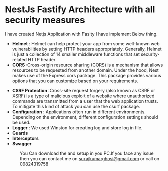 # NestJs Fastify Architecture with all security measures

I have created Netjs Application with Fasity I have implement Below thing.
   <br>
	 <ul>
	<li><b>Helmet</b> :
Helmet can help protect your app from some well-known web vulnerabilities by setting HTTP headers appropriately. Generally, Helmet is just a collection of 14 smaller middleware functions that set security-related HTTP header </li>
	<li><b>CORS</b> :Cross-origin resource sharing (CORS) is a mechanism that allows resources to be requested from another domain. Under the hood, Nest makes use of the Express cors package. This package provides various options that you can customize based on your requirements.

 </li>
	<li><b>CSRF Protection</b> :Cross-site request forgery (also known as CSRF or XSRF) is a type of malicious exploit of a website where unauthorized commands are transmitted from a user that the web application trusts. To mitigate this kind of attack you can use the csurf package.

 </li>
	<li><b>Configuration</b> :
Applications often run in different environments. Depending on the environment, different configuration settings should be used.

 </li>
	<li><b>Logger</b> :
        We used Winston for creating log and store log in file.

 </li>
	<li><b>Guards</b></li>
	<li><b>Interceptors</b></li>
	<li><b>Swagger</b></li>
	 <ul>

You Can download the and setup in you PC.If you face any issue then you can contact me on surajkumarghosi@gmail.com or call on 09824319758
